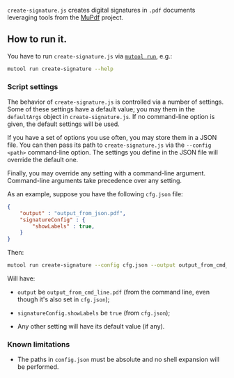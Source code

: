 `create-signature.js` creates digital signatures in `.pdf` documents leveraging
tools from the [MuPdf](https://mupdf.readthedocs.io/en/latest/index.html)
project.


## How to run it.

You have to run `create-signature.js` via
[`mutool run`](https://mupdf.readthedocs.io/en/latest/mutool-run.html), e.g.:

```sh
mutool run create-signature --help
```


### Script settings

The behavior of `create-signature.js` is controlled via a number of settings.
Some of these settings have a default value; you may them in the `defaultArgs`
object in `create-signature.js`. If no command-line option is given, the
default settings will be used.

If you have a set of options you use often, you may store them in a JSON file.
You can then pass its path to `create-signature.js` via the `--config <path>`
command-line option. The settings you define in the JSON file will override the
default one.

Finally, you may override any setting with a command-line argument.
Command-line arguments take precedence over any setting.

As an example, suppose you have the following `cfg.json` file:

```json
{
    "output" : "output_from_json.pdf",
    "signatureConfig" : {
        "showLabels" : true,
    }
}
```

Then:

```sh
mutool run create-signature --config cfg.json --output output_from_cmd_line.pdf
```

Will have:

 * `output` be `output_from_cmd_line.pdf` (from the command line, even though
 it's also set in `cfg.json`);

 * `signatureConfig.showLabels` be `true` (from `cfg.json`);

 * Any other setting will have its default value (if any).


### Known limitations

 * The paths in `config.json` must be absolute and no shell expansion will be performed.
